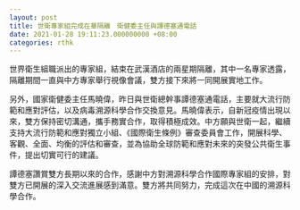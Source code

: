 ```yaml
---
layout: post
title: 世衛專家組完成在華隔離　衛健委主任與譚德塞通電話
date: 2021-01-28 19:11:23.000000000 +08:00
categories: rthk
---
```


世界衛生組職派出的專家組，結束在武漢酒店的兩星期隔離，其中一名專家透露，隔離期間一直與中方專家舉行視像會議，雙方接下來將一同開展實地工作。

另外，國家衛健委主任馬曉偉，昨日與世衛總幹事譚德塞通電話，主要就大流行防範和應對評估，以及病毒溯源科學合作交換意見。馬曉偉表示，自新冠疫情出現以來，雙方保持密切溝通，攜手務實合作，取得積極成效。中方願與世衛一起，繼續支持大流行防範和應對獨立小組、《國際衛生條例》審查委員會工作，開展科學、客觀、全面、均衡的評估和審查，並為協助全球防範和應對未來的突發公共衛生事件，提出切實可行的建議。

譚德塞讚賞雙方長期以來的合作，感謝中方對溯源科學合作國際專家組的安排，對雙方已開展的深入交流進展感到滿意。雙方將共同努力，完成這次在中國的溯源科學合作。
